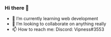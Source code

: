 ### Hi there 👋

<!--
**Vipness/Vipness** is a ✨ _special_ ✨ repository because its `README.md` (this file) appears on your GitHub profile.

Here are some ideas to get you started:

- 🔭 I’m currently working on TOP (The Odin Project) and also my first game 
-->
- 🌱 I’m currently learning web development
- 👯 I’m looking to collaborate on anything really
- 📫 How to reach me: Discord: Vipness#3553
<!-- - 💬 Ask me about anything -->
<!--- - 🤔 I’m looking for help with  -->

<!-- 
- ⚡ Fun fact: ...
-->

